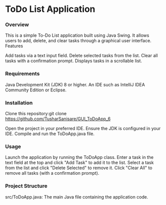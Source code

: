 # ToDo List Application
### Overview
This is a simple To-Do List application built using Java Swing. It allows users to add, delete, and clear tasks through a graphical user interface.
Features

Add tasks via a text input field.
Delete selected tasks from the list.
Clear all tasks with a confirmation prompt.
Displays tasks in a scrollable list.

### Requirements
Java Development Kit (JDK) 8 or higher.
An IDE such as IntelliJ IDEA Community Edition or Eclipse.

### Installation
Clone this repository:git clone https://github.com/TusharSanisare/GUI_ToDoApp_6

Open the project in your preferred IDE.
Ensure the JDK is configured in your IDE.
Compile and run the ToDoApp.java file.

### Usage
Launch the application by running the ToDoApp class.
Enter a task in the text field at the top and click "Add Task" to add it to the list.
Select a task from the list and click "Delete Selected" to remove it.
Click "Clear All" to remove all tasks (with a confirmation prompt).

### Project Structure
src/ToDoApp.java: The main Java file containing the application code.
